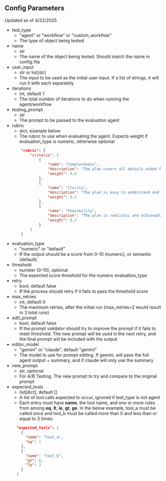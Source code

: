 ## Config Parameters
Updated as of 4/22/2025


- test_type
  - "agent" or "workflow" or "custom_workflow"
  - The type of object being tested
- name
  - str
  - The name of the object being tested. Should match the name in config file
- user_input
  - str or list[str]
  - The input to be used as the initial user input. If a list of strings, it will run it with each separately
- iterations
  - int, default 1
  - The total number of iterations to do when running the agent/workflow
- testing_prompt
  - str
  - The prompt to be passed to the evaluation agent
- rubric
  - dict, example below
  - The rubric to use when evaluating the agent. Expects weight if evaluation_type is numeric, otherwise optional
  ```json 
      "rubric": {
          "criteria": [
              {
                  "name": "Completeness",
                  "description": "The plan covers all details asked for in the initial prompt.",
                  "weight": 0.4
              },
              {
                  "name": "Clarity",
                  "description": "The plan is easy to understand and follow.",
                  "weight": 0.3
              },
              {
                  "name": "Feasibility",
                  "description": "The plan is realistic and achievable within the given time frame.",
                  "weight": 0.3
              }
          ]
      }
  ```
- evaluation_type
  - "numeric" or "default"
  - If the output should be a score from 0-10 (numeric), or semantic (default)
- threshold
  - number (0-10), optional
  - The expected score threshold for the numeric evaluation_type
- retry
  - bool, default false
  - If the process should retry if it fails to pass the threshold score
- max_retries
  - int, default 0
  - The maximum retries, after the initial run (max_retries=2 would result in 3 total runs)
- edit_prompt
  - bool, default false
  - If the prompt validator should try to improve the prompt if it fails to meet threshold. The new prompt will be used in the next retry, and the final prompt will be included with the output
- editor_model
  - "gemini" or "claude", default "gemini"
  - The model to use for prompt editing. If gemini, will pass the full agent output + summary, and if claude will only use the summary
- new_prompt
  - str, optional
  - For A/B Testing. The new prompt to try and compare to the original prompt
- expected_tools
  - list[dict], default []
  - A list of tool calls expected to occur, ignored if test_type is not agent
  - Each entry must have **name**, the tool name, and one or more rules from among **eq**, **lt**, **le**, **gt**, **ge**. In the below example, tool_a must be called once and tool_b must be called more than 0 and less than or equal to 3 times:
  ```json 
    "expected_tools": [
      {
        "name": "tool_a",
        "eq": 1
      },
      {
        "name": "tool_b",
        "gt": 0,
        "le": 3
      }
    ]      
  ```